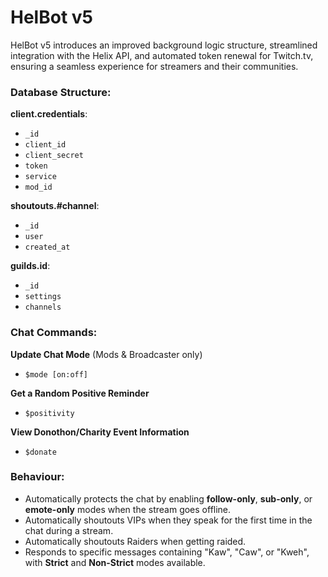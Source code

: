 # HelBot v5

HelBot v5 introduces an improved background logic structure, streamlined integration with the Helix API, and automated token renewal for Twitch.tv, ensuring a seamless experience for streamers and their communities.

### Database Structure:

**client.credentials**:  
- `_id`  
- `client_id`  
- `client_secret`  
- `token`  
- `service`  
- `mod_id`  

**shoutouts.#channel**:  
- `_id`  
- `user`  
- `created_at`  

**guilds.id**:  
- `_id`  
- `settings`
- `channels` 

### Chat Commands:

**Update Chat Mode** (Mods & Broadcaster only)  
- `$mode [on:off]`  

**Get a Random Positive Reminder**  
- `$positivity`  

**View Donothon/Charity Event Information**  
- `$donate`  

### Behaviour:

- Automatically protects the chat by enabling **follow-only**, **sub-only**, or **emote-only** modes when the stream goes offline.  
- Automatically shoutouts VIPs when they speak for the first time in the chat during a stream.  
- Automatically shoutouts Raiders when getting raided.  
- Responds to specific messages containing "Kaw", "Caw", or "Kweh", with **Strict** and **Non-Strict** modes available.
